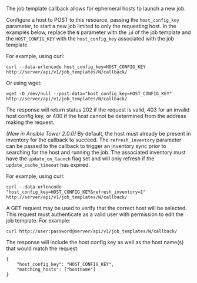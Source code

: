 The job template callback allows for ephemeral hosts to launch a new job.

Configure a host to POST to this resource, passing the `host_config_key`
parameter, to start a new job limited to only the requesting host.  In the
examples below, replace the `N` parameter with the `id` of the job template
and the `HOST_CONFIG_KEY` with the `host_config_key` associated with the
job template.

For example, using curl:

    curl --data-urlencode host_config_key=HOST_CONFIG_KEY http://server/api/v1/job_templates/N/callback/

Or using wget:

    wget -O /dev/null --post-data="host_config_key=HOST_CONFIG_KEY" http://server/api/v1/job_templates/N/callback/
    
The response will return status 202 if the request is valid, 403 for an
invalid host config key, or 400 if the host cannot be determined from the
address making the request.

_(New in Ansible Tower 2.0.0)_ By default, the host must already be present in
inventory for the callback to succeed.  The `refresh_inventory` parameter can
be passed to the callback to trigger an inventory sync prior to searching for
the host and running the job.  The associated inventory must have the
`update_on_launch` flag set and will only refresh if the `update_cache_timeout`
has expired.

For example, using curl:

    curl --data-urlencode "host_config_key=HOST_CONFIG_KEY&refresh_inventory=1" http://server/api/v1/job_templates/N/callback/

A GET request may be used to verify that the correct host will be selected.
This request must authenticate as a valid user with permission to edit the
job template.  For example:

    curl http://user:password@server/api/v1/job_templates/N/callback/

The response will include the host config key as well as the host name(s)
that would match the request:

    {
        "host_config_key": "HOST_CONFIG_KEY",
        "matching_hosts": ["hostname"]
    }
